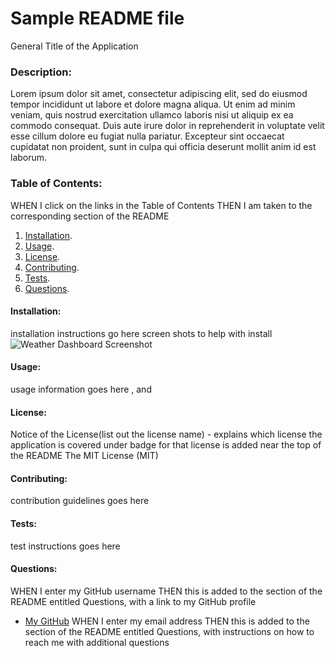# Sample README file
General Title of the Application

### Description:
 Lorem ipsum dolor sit amet, consectetur adipiscing elit, sed do eiusmod tempor incididunt ut labore et dolore magna aliqua. Ut enim ad minim veniam, quis nostrud exercitation ullamco laboris nisi ut aliquip ex ea commodo consequat. Duis aute irure dolor in reprehenderit in voluptate velit esse cillum dolore eu fugiat nulla pariatur. Excepteur sint occaecat cupidatat non proident, sunt in culpa qui officia deserunt mollit anim id est laborum.

### Table of Contents:
WHEN I click on the links in the Table of Contents
THEN I am taken to the corresponding section of the README
1. [Installation](https://markraud.github.io/hw-06-server-side-apis-weather-dashboard/).   
2. [Usage](https://markraud.github.io/hw-06-server-side-apis-weather-dashboard/).   
3. [License](https://markraud.github.io/hw-06-server-side-apis-weather-dashboard/).   
4. [Contributing](https://markraud.github.io/hw-06-server-side-apis-weather-dashboard/).   
5. [Tests](https://markraud.github.io/hw-06-server-side-apis-weather-dashboard/).   
6. [Questions](https://markraud.github.io/hw-06-server-side-apis-weather-dashboard/).   

#### Installation: 
installation instructions go here
screen shots to help with install
![Weather Dashboard Screenshot](images/Screenshot-weather-dashboard.jpg "Weather Dashboard Screenshot")

#### Usage: 
usage information goes here , and 

#### License:
Notice of the License(list out the license name) - explains which license the application is covered under 
badge for that license is added near the top of the README 
The MIT License (MIT)

#### Contributing: 
contribution guidelines goes here
#### Tests: 
test instructions goes here

#### Questions: 
WHEN I enter my GitHub username
THEN this is added to the section of the README entitled Questions, with a link to my GitHub profile
- [My GitHub](https://github.com/markraud)
WHEN I enter my email address
THEN this is added to the section of the README entitled Questions, with instructions on how to reach me with additional questions
